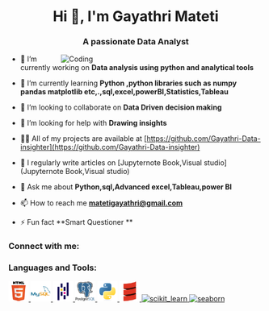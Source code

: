 <h1 align="center">Hi 👋, I'm Gayathri Mateti</h1>
<h3 align="center">A passionate Data Analyst</h3>
<img align="right" alt="Coding" width="400" src="https://www.cloudyml.com/wp-content/uploads/2022/06/Analytics_amp_Data_Science.gif ">

- 🔭 I’m currently working on **Data analysis using python and analytical tools**

- 🌱 I’m currently learning **Python ,python libraries such as numpy pandas matplotlib etc,.,sql,excel,powerBI,Statistics,Tableau**

- 👯 I’m looking to collaborate on **Data Driven decision making**

- 🤝 I’m looking for help with **Drawing insights**

- 👨‍💻 All of my projects are available at [https://github.com/Gayathri-Data-insighter](https://github.com/Gayathri-Data-insighter)

- 📝 I regularly write articles on [Jupyternote Book,Visual studio](Jupyternote Book,Visual studio)

- 💬 Ask me about **Python,sql,Advanced excel,Tableau,power BI**

- 📫 How to reach me **matetigayathri@gmail.com**

- ⚡ Fun fact **Smart Questioner **

<h3 align="left">Connect with me:</h3>
<p align="left">
</p>

<h3 align="left">Languages and Tools:</h3>
<p align="left"> <a href="https://www.w3.org/html/" target="_blank" rel="noreferrer"> <img src="https://raw.githubusercontent.com/devicons/devicon/master/icons/html5/html5-original-wordmark.svg" alt="html5" width="40" height="40"/> </a> <a href="https://www.mysql.com/" target="_blank" rel="noreferrer"> <img src="https://raw.githubusercontent.com/devicons/devicon/master/icons/mysql/mysql-original-wordmark.svg" alt="mysql" width="40" height="40"/> </a> <a href="https://pandas.pydata.org/" target="_blank" rel="noreferrer"> <img src="https://raw.githubusercontent.com/devicons/devicon/2ae2a900d2f041da66e950e4d48052658d850630/icons/pandas/pandas-original.svg" alt="pandas" width="40" height="40"/> </a> <a href="https://www.postgresql.org" target="_blank" rel="noreferrer"> <img src="https://raw.githubusercontent.com/devicons/devicon/master/icons/postgresql/postgresql-original-wordmark.svg" alt="postgresql" width="40" height="40"/> </a> <a href="https://www.python.org" target="_blank" rel="noreferrer"> <img src="https://raw.githubusercontent.com/devicons/devicon/master/icons/python/python-original.svg" alt="python" width="40" height="40"/> </a> <a href="https://www.scala-lang.org" target="_blank" rel="noreferrer"> <img src="https://raw.githubusercontent.com/devicons/devicon/master/icons/scala/scala-original.svg" alt="scala" width="40" height="40"/> </a> <a href="https://scikit-learn.org/" target="_blank" rel="noreferrer"> <img src="https://upload.wikimedia.org/wikipedia/commons/0/05/Scikit_learn_logo_small.svg" alt="scikit_learn" width="40" height="40"/> </a> <a href="https://seaborn.pydata.org/" target="_blank" rel="noreferrer"> <img src="https://seaborn.pydata.org/_images/logo-mark-lightbg.svg" alt="seaborn" width="40" height="40"/> </a> </p>
